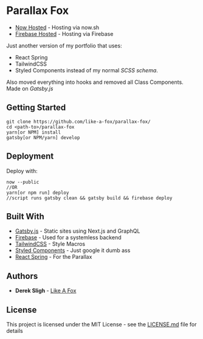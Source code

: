# Parallax Fox

- [Now Hosted](https://parallax-fox.now.sh) - Hosting via now.sh
- [Firebase Hosted](https://parallax-fox.firebaseapp.com) - Hosting via Firebase

Just another version of my portfolio that uses:

- React Spring
- TailwindCSS
- Styled Components
  instead of my normal _SCSS schema_.

Also moved everything into hooks and removed all Class Components.
Made on _Gatsby.js_

## Getting Started

```
git clone https://github.com/like-a-fox/parallax-fox/
cd <path-to>/parallax-fox
yarn[or NPM] install
gatsby[or NPM/yarn] develop
```

## Deployment

Deploy with:

```
now --public
//OR
yarn[or npm run] deploy
//script runs gatsby clean && gatsby build && firebase deploy
```

## Built With

- [Gatsby.js](https://www.gatsbyjs.org/) - Static sites using Next.js and GraphQL
- [Firebase](https://firebase.google.com/) - Used for a systemless backend
- [TailwindCSS](https://tailwindcss.com/) - Style Macros
- [Styled Components](https://www.styled-components.com/) - Just google it dumb ass
- [React Spring](https://www.react-spring.io/) - For the Parallax

## Authors

- **Derek Sligh** - [Like A Fox](https://github.com/like-a-fox)

## License

This project is licensed under the MIT License - see the [LICENSE.md](LICENSE.md) file for details
